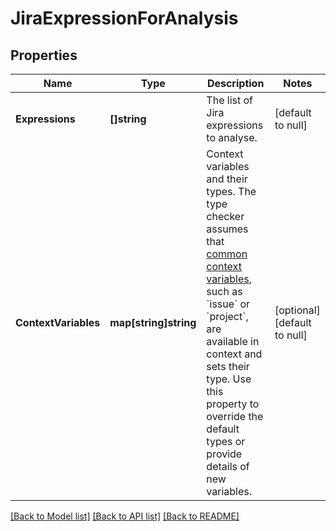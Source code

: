 # JiraExpressionForAnalysis

## Properties
Name | Type | Description | Notes
------------ | ------------- | ------------- | -------------
**Expressions** | **[]string** | The list of Jira expressions to analyse. | [default to null]
**ContextVariables** | **map[string]string** | Context variables and their types. The type checker assumes that [common context variables](https://developer.atlassian.com/cloud/jira/platform/jira-expressions/#context-variables), such as &#x60;issue&#x60; or &#x60;project&#x60;, are available in context and sets their type. Use this property to override the default types or provide details of new variables. | [optional] [default to null]

[[Back to Model list]](../README.md#documentation-for-models) [[Back to API list]](../README.md#documentation-for-api-endpoints) [[Back to README]](../README.md)

